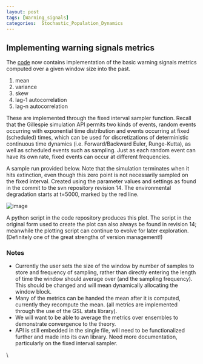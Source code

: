```yaml
---
layout: post
tags: [Warning_signals]
categories:  Stochastic_Population_Dynamics
---
```






 





Implementing warning signals metrics
------------------------------------

The
[code](http://code.google.com/p/popdyn/source/checkout "http://code.google.com/p/popdyn/source/checkout")
now contains implementation of the basic warning signals metrics
computed over a given window size into the past.

1.  mean
2.  variance
3.  skew
4.  lag-1 autocorrelation
5.  lag-n autocorrelation

These are implemented through the fixed interval sampler function.
Recall that the Gillespie simulation API permits two kinds of events,
random events occurring with exponential time distribution and events
occurring at fixed (scheduled) times, which can be used for
discretizations of deterministic continuous time dynamics (i.e.
Forward/Backward Euler, Runge-Kutta), as well as scheduled events such
as sampling. Just as each random event can have its own rate, fixed
events can occur at different frequencies.

A sample run provided below. Note that the simulation terminates when it
hits extinction, even though this zero point is not necessarily sampled
on the fixed interval. Created using the parameter values and settings
as found in the commit to the svn repository revision 14. The
environmental degradation starts at t=5000, marked by the red line.

![image](http://openwetware.org/images/thumb/3/32/Earlywarning.png/400px-Earlywarning.png)

A python script in the code repository produces this plot. The script in
the original form used to create the plot can also always be found in
revision 14; meanwhile the plotting script can continue to evolve for
later exploration. (Definitely one of the great strengths of version
management!)

### Notes

-   Currently the user sets the size of the window by number of samples
    to store and frequency of sampling, rather than directly entering
    the length of time the window should average over (and the sampling
    frequency). This should be changed and will mean dynamically
    allocating the window block.
-   Many of the metrics can be handed the mean after it is computed,
    currently they recompute the mean. (all metrics are implemented
    through the use of the GSL stats library).
-   We will want to be able to average the metrics over ensembles to
    demonstrate convergence to the theory.
-   API is still embedded in the single file, will need to be
    functionalized further and made into its own library. Need more
    documentation, particularly on the fixed interval sampler.

\

